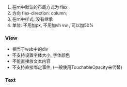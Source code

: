 

1. 在rn中默认的布局方式为 flex
2. 方向 flex-direction: column;
3. 在rn中样式, 没有继承
4. 单位: 不用加px, 不用加vh vw , 可以加50%


### View
* 相当于web中的div
* 不支持设置字体大小, 字体颜色
* 不能直接放文本内容
* 不支持直接绑定事件, (一般使用TouchableOpacity来代替)


### Text

